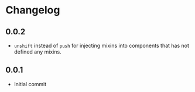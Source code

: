 # Changelog

## 0.0.2

* `unshift` instead of `push` for injecting mixins into components that has not defined any mixins.

## 0.0.1

* Initial commit
